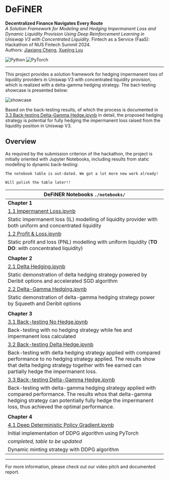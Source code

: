 # DeFiNER
**Decentralized Finance Navigates Every Route**    
*A Solution Framework for Modeling and Hedging Impermanent Loss and
Dynamic Liquidity Provision Using Deep Reinforcement Learning
in Uniswap V3 with Concentrated Liquidity*. Fintech as a Service (FaaS): Hackathon of NUS Fintech Summit 2024.     
Authors: 
[Jiaxiang Cheng](https://www.linkedin.com/in/jiaxiang-cheng/),
[Xuejing Lyu](https://www.linkedin.com/in/xuejing-lyu-752297178/)

<img alt="Python" src="https://img.shields.io/badge/python-%2314354C.svg?style=for-the-badge&logo=python&logoColor=white"/> <img alt="PyTorch" src="https://img.shields.io/badge/PyTorch-%23EE4C2C.svg?style=for-the-badge&logo=PyTorch&logoColor=white" />

-----

This project provides a solution framework for hedging impermanent loss of liquidity
providers in Uniswap V3 with concentrated liquidity provision, which is realized
with a delta-gamma hedging strategy. The bact-testing showcase is presented below:

![showcase](img/viz_back-testing.png)

[//]: # (![showcase]&#40;img/back-testing_delta-gamma.png&#41;)

Based on the back-testing results, 
of which the process is documented in 
[3.3 Back-testing Delta-Gamma Hedge.ipynb](https://github.com/jiaxiang-cheng/definer/blob/main/3.3%20Back-testing%20Delta-Gamma%20Hedge.ipynb) 
in detail,
the proposed hedging strategy is potential for
fully hedging the impermanent loss raised from the liquidity position in Uniswap V3.

## Overview

As required by the submission criterion of the hackathon, the project is initially
oriented with Jupyter Notebooks, including results from static modelling to dynamic back-testing:

```
The notebook table is out-dated. We got a lot more new work already! 

Will polish the table later!!
```

| DeFiNER Notebooks  `./notebooks/`                                                                                                                                                                                             | 
|-------------------------------------------------------------------------------------------------------------------------------------------------------------------------------------------------------------------------------|
| **Chapter 1**                                                                                                                                                                                                                 | 
| [1.1 Impermanent Loss.ipynb](https://github.com/jiaxiang-cheng/definer/blob/45f8c8d35d231ff8551f2524bb1b65db00dd3106/notebooks/1.1%20Impermanent%20Loss.ipynb)                                                                | 
| Static impermanent loss (IL) modelling of liquidity provider with both uniform and concentrated liquidity                                                                                                                     | 
| [1.2 Profit & Loss.ipynb](https://github.com/jiaxiang-cheng/definer/blob/45f8c8d35d231ff8551f2524bb1b65db00dd3106/notebooks/1.2%20Profit%20%26%20Loss.ipynb)                                                                  | 
| Static profit and loss (PNL) modelling with uniform liquidity (**TO DO**: with concentrated liquidity)                                                                                                                        | 
|                                                                                                                                                                                                                               | 
| **Chapter 2**                                                                                                                                                                                                                 | 
| [2.1 Delta Hedging.ipynb](https://github.com/jiaxiang-cheng/definer/blob/45f8c8d35d231ff8551f2524bb1b65db00dd3106/notebooks/2.1%20Delta%20Hedging.ipynb)                                                                      | 
| Static demonstration of delta hedging strategy powered by Deribit options and accelerated SGD algorithm                                                                                                                       | 
| [2.2 Delta-Gamma Hedging.ipynb](https://github.com/jiaxiang-cheng/definer/blob/45f8c8d35d231ff8551f2524bb1b65db00dd3106/notebooks/2.2%20Delta-Gamma%20Hedging.ipynb)                                                          | 
| Static demonstration of delta-gamma hedging strategy power by Squeeth and Deribit options                                                                                                                                     | 
|                                                                                                                                                                                                                               | 
| **Chapter 3**                                                                                                                                                                                                                 | 
| [3.1 Back-testing No Hedge.ipynb](https://github.com/jiaxiang-cheng/definer/blob/45f8c8d35d231ff8551f2524bb1b65db00dd3106/notebooks/3.1%20Back-testing%20No%20Hedge.ipynb)                                                    | 
| Back-testing with no hedging strategy while fee and impermanent loss calculated                                                                                                                                               | 
| [3.2 Back-testing Delta Hedge.ipynb](https://github.com/jiaxiang-cheng/definer/blob/45f8c8d35d231ff8551f2524bb1b65db00dd3106/notebooks/3.2%20Back-testing%20Delta%20Hedge.ipynb)                                              | 
| Back-testing with delta hedging strategy applied with compared performance to no hedging strategy applied. The results show that delta hedging strategy together with fee earned can partially hedge the impermanent loss.    | 
| [3.3 Back-testing Delta-Gamma Hedge.ipynb](https://github.com/jiaxiang-cheng/definer/blob/45f8c8d35d231ff8551f2524bb1b65db00dd3106/notebooks/3.3%20Back-testing%20Delta-Gamma%20Hedge.ipynb)                                  | 
| Back-testing with delta-gamma hedging strategy applied with compared performance. The results whos that delta-gamma hedging strategy can potentially fully hedge the impermanent loss, thus achieved the optimal performance. | 
|                                                                                                                                                                                                                               | 
| **Chapter 4**                                                                                                                                                                                                                 | 
| [4.1 Deep Deterministic Policy Gradient.ipynb](https://github.com/jiaxiang-cheng/definer/blob/45f8c8d35d231ff8551f2524bb1b65db00dd3106/notebooks/4.1%20Deep%20Deterministic%20Policy%20Gradient%20Development.ipynb)          | 
| Initial implementation of DDPG algorithm using PyTorch                                                                                                                                                                        | 
| *completed, table to be updated*                                                                                                                                                                                              | 
| Dynamic minting strategy with DDPG algorithm                                                                                                                                                                                  |

-----

For more information, please check out our video pitch and documented report.

[//]: # (```)

[//]: # (pip install "fastapi[all]")

[//]: # (```)

[//]: # (```)

[//]: # (uvicorn main:app --reload)

[//]: # (```)
[//]: # (http://127.0.0.1:8000    )
[//]: # (http://127.0.0.1:8000/docs)